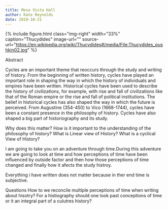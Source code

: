 ```yaml
---
title: Mesa Vista Hall
author: Kate Reynolds
date: 2019-10-21
---
```


{% include figure.html
  class="img-right"
  width="33%"
  caption="Thucydides"
  image-url=""
  source-url="https://en.wikipedia.org/wiki/Thucydides#/media/File:Thucydides_pushkin02.jpg"
%}

Abstract

Cycles are an important theme that reoccurs through the study and writing of history. From the beginning of written history, cycles have played an important role in shaping the way in which the history of individuals and empires have been written. Historical cycles have been used to describe the history of civilizations, for example, with rise and fall of civilizations like that of the Roman empire or the rise and fall of political institutions. The belief in historical cycles has also shaped the way in which the future is perceived. From Augustine (354-450) to Vico (1668-1744), cycles have been a constant presence in the philosophy of history. Cycles have also shaped a big part of historiography and its study. 

Why does this matter? 
How is it important to the understanding of the philosophy of history? 
What is Linear view of History? 
What is a cyclical View of History? 

I am going to take you on an adventure through time.During this adventure we are going to look at time and how perceptions of time have been influenced by outside factor and then how those perceptions of time changed and finally how it afects the study histroy. 

Everything i have written does not matter because in ther end time is subjective. 

Questions
 How to we reconcile multiple perceptions of time when writing about hisotry? 
 For a histiography should one look past conceptions of time or it an integral part of a culutres history? 
